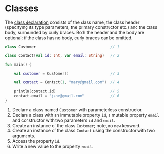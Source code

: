# Classes

The [class declaration](https://kotlinlang.org/docs/reference/classes.html#classes) consists of the class name, the class header (specifying its type parameters, 
the primary constructor etc.) and the class body, surrounded by curly braces. 
Both the header and the body are optional; if the class has no body, curly braces can be omitted.
    
<div class="language-kotlin" theme="idea" data-min-compiler-version="1.3">

```kotlin
class Customer                                  // 1

class Contact(val id: Int, var email: String)   // 2

fun main() {

    val customer = Customer()                   // 3
    
    val contact = Contact(1, "mary@gmail.com")  // 4

    println(contact.id)                         // 5
    contact.email = "jane@gmail.com"            // 6
}
```

</div>  

1. Declare a class named `Customer` with parameterless constructor.
2. Declare a class with an immutable property `id`, a mutable property `email` and constructor with two parameters `id` and `email`.
3. Create an instance of the class `Customer`; note, no `new` keyword.
4. Create an instance of the class `Contact` using the constructor with two arguments.
5. Access the property `id`.
6. Write a new value to the property `email`.
